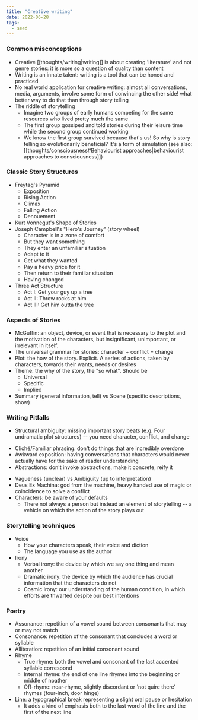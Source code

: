 ```yaml
---
title: "Creative writing"
date: 2022-06-28
tags:
  - seed
---
```


### Common misconceptions

- Creative [[thoughts/writing|writing]] is about creating 'literature' and not genre stories: it is more so a question of quality than content
- Writing is an innate talent: writing is a tool that can be honed and practiced
- No real world application for creative writing: almost all conversations, media, arguments, involve some form of convincing the other side! what better way to do that than through story telling
- The riddle of storytelling
  - Imagine two groups of early humans competing for the same resources who lived pretty much the same
  - The first group gossiped and told stories during their leisure time while the second group continued working
  - We know the first group survived because that's us! So why is story telling so evolutionarily beneficial? It's a form of simulation (see also: [[thoughts/consciousness#Behaviourist approaches|behaviourist approaches to consciousness]])

### Classic Story Structures

- Freytag's Pyramid
  - Exposition
  - Rising Action
  - Climax
  - Falling Action
  - Denouement
- Kurt Vonnegut's Shape of Stories
- Joseph Campbell's "Hero's Journey" (story wheel)
  - Character is in a zone of comfort
  - But they want something
  - They enter an unfamiliar situation
  - Adapt to it
  - Get what they wanted
  - Pay a heavy price for it
  - Then return to their familiar situation
  - Having changed
- Three Act Structure
  - Act I: Get your guy up a tree
  - Act II: Throw rocks at him
  - Act III: Get him outta the tree

### Aspects of Stories

- McGuffin: an object, device, or event that is necessary to the plot and the motivation of the characters, but insignificant, unimportant, or irrelevant in itself.
- The universal grammar for stories: character + conflict = change
- Plot: the how of the story. Explicit. A series of actions, taken by characters, towards their wants, needs or desires
- Theme: the why of the story, the "so what". Should be
  - Universal
  - Specific
  - Implied
- Summary (general information, tell) vs Scene (specific descriptions, show)

### Writing Pitfalls

- Structural ambiguity: missing important story beats (e.g. Four undramatic plot structures) -- you need character, conflict, and change

* Cliché/Familiar phrasing: don't do things that are incredibly overdone
* Awkward exposition: having conversations that characters would never actually have for the sake of reader understanding
* Abstractions: don't invoke abstractions, make it concrete, reify it

- Vagueness (unclear) vs Ambiguity (up to interpretation)
- Deus Ex Machina: god from the machine, heavy handed use of magic or coincidence to solve a conflict
- Characters: be aware of your defaults
  - There not always a person but instead an element of storytelling -- a vehicle on which the action of the story plays out

### Storytelling techniques

- Voice
  - How your characters speak, their voice and diction
  - The language you use as the author
- Irony
  - Verbal irony: the device by which we say one thing and mean another
  - Dramatic irony: the device by which the audience has crucial information that the characters do not
  - Cosmic irony: our understanding of the human condition, in which efforts are thwarted despite our best intentions

### Poetry

- Assonance: repetition of a vowel sound between consonants that may or may not match
- Consonance: repetition of the consonant that concludes a word or syllable
- Alliteration: repetition of an initial consonant sound
- Rhyme
  - True rhyme: both the vowel and consonant of the last accented syllable correspond
  - Internal rhyme: the end of one line rhymes into the beginning or middle of noather
  - Off-rhyme: near-rhyme, slightly discordant or 'not quire there' rhymes (four-inch, door hinge)
- Line: a typographical break representing a slight oral pause or hesitation
  - It adds a kind of emphasis both to the last word of the line and the first of the next line
